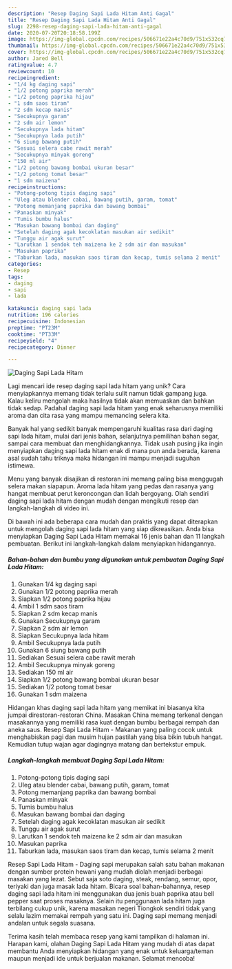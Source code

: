 ```yaml
---
description: "Resep Daging Sapi Lada Hitam Anti Gagal"
title: "Resep Daging Sapi Lada Hitam Anti Gagal"
slug: 2298-resep-daging-sapi-lada-hitam-anti-gagal
date: 2020-07-20T20:18:58.199Z
image: https://img-global.cpcdn.com/recipes/506671e22a4c70d9/751x532cq70/daging-sapi-lada-hitam-foto-resep-utama.jpg
thumbnail: https://img-global.cpcdn.com/recipes/506671e22a4c70d9/751x532cq70/daging-sapi-lada-hitam-foto-resep-utama.jpg
cover: https://img-global.cpcdn.com/recipes/506671e22a4c70d9/751x532cq70/daging-sapi-lada-hitam-foto-resep-utama.jpg
author: Jared Bell
ratingvalue: 4.7
reviewcount: 10
recipeingredient:
- "1/4 kg daging sapi"
- "1/2 potong paprika merah"
- "1/2 potong paprika hijau"
- "1 sdm saos tiram"
- "2 sdm kecap manis"
- "Secukupnya garam"
- "2 sdm air lemon"
- "Secukupnya lada hitam"
- "Secukupnya lada putih"
- "6 siung bawang putih"
- "Sesuai selera cabe rawit merah"
- "Secukupnya minyak goreng"
- "150 ml air"
- "1/2 potong bawang bombai ukuran besar"
- "1/2 potong tomat besar"
- "1 sdm maizena"
recipeinstructions:
- "Potong-potong tipis daging sapi"
- "Uleg atau blender cabai, bawang putih, garam, tomat"
- "Potong memanjang paprika dan bawang bombai"
- "Panaskan minyak"
- "Tumis bumbu halus"
- "Masukan bawang bombai dan daging"
- "Setelah daging agak kecoklatan masukan air sedikit"
- "Tunggu air agak surut"
- "Larutkan 1 sendok teh maizena ke 2 sdm air dan masukan"
- "Masukan paprika"
- "Taburkan lada, masukan saos tiram dan kecap, tumis selama 2 menit"
categories:
- Resep
tags:
- daging
- sapi
- lada

katakunci: daging sapi lada 
nutrition: 196 calories
recipecuisine: Indonesian
preptime: "PT23M"
cooktime: "PT33M"
recipeyield: "4"
recipecategory: Dinner

---
```



![Daging Sapi Lada Hitam](https://img-global.cpcdn.com/recipes/506671e22a4c70d9/751x532cq70/daging-sapi-lada-hitam-foto-resep-utama.jpg)

Lagi mencari ide resep daging sapi lada hitam yang unik? Cara menyiapkannya memang tidak terlalu sulit namun tidak gampang juga. Kalau keliru mengolah maka hasilnya tidak akan memuaskan dan bahkan tidak sedap. Padahal daging sapi lada hitam yang enak seharusnya memiliki aroma dan cita rasa yang mampu memancing selera kita.

Banyak hal yang sedikit banyak mempengaruhi kualitas rasa dari daging sapi lada hitam, mulai dari jenis bahan, selanjutnya pemilihan bahan segar, sampai cara membuat dan menghidangkannya. Tidak usah pusing jika ingin menyiapkan daging sapi lada hitam enak di mana pun anda berada, karena asal sudah tahu triknya maka hidangan ini mampu menjadi suguhan istimewa.

Menu yang banyak disajikan di restoran ini memang paling bisa menggugah selera makan siapapun. Aroma lada hitam yang pedas dan rasanya yang hangat membuat perut keroncongan dan lidah bergoyang. Olah sendiri daging sapi lada hitam dengan mudah dengan mengikuti resep dan langkah-langkah di video ini.


Di bawah ini ada beberapa cara mudah dan praktis yang dapat diterapkan untuk mengolah daging sapi lada hitam yang siap dikreasikan. Anda bisa menyiapkan Daging Sapi Lada Hitam memakai 16 jenis bahan dan 11 langkah pembuatan. Berikut ini langkah-langkah dalam menyiapkan hidangannya.

<!--inarticleads1-->

##### Bahan-bahan dan bumbu yang digunakan untuk pembuatan Daging Sapi Lada Hitam:

1. Gunakan 1/4 kg daging sapi
1. Gunakan 1/2 potong paprika merah
1. Siapkan 1/2 potong paprika hijau
1. Ambil 1 sdm saos tiram
1. Siapkan 2 sdm kecap manis
1. Gunakan Secukupnya garam
1. Siapkan 2 sdm air lemon
1. Siapkan Secukupnya lada hitam
1. Ambil Secukupnya lada putih
1. Gunakan 6 siung bawang putih
1. Sediakan Sesuai selera cabe rawit merah
1. Ambil Secukupnya minyak goreng
1. Sediakan 150 ml air
1. Siapkan 1/2 potong bawang bombai ukuran besar
1. Sediakan 1/2 potong tomat besar
1. Gunakan 1 sdm maizena


Hidangan khas daging sapi lada hitam yang memikat ini biasanya kita jumpai direstoran-restoran China. Masakan China memang terkenal dengan masakannya yang memiliki rasa kuat dengan bumbu berbagai rempah dan aneka saus. Resep Sapi Lada Hitam - Makanan yang paling cocok untuk menghabiskan pagi dan musim hujan pastilah yang bisa bikin tubuh hangat. Kemudian tutup wajan agar dagingnya matang dan bertekstur empuk. 

<!--inarticleads2-->

##### Langkah-langkah membuat Daging Sapi Lada Hitam:

1. Potong-potong tipis daging sapi
1. Uleg atau blender cabai, bawang putih, garam, tomat
1. Potong memanjang paprika dan bawang bombai
1. Panaskan minyak
1. Tumis bumbu halus
1. Masukan bawang bombai dan daging
1. Setelah daging agak kecoklatan masukan air sedikit
1. Tunggu air agak surut
1. Larutkan 1 sendok teh maizena ke 2 sdm air dan masukan
1. Masukan paprika
1. Taburkan lada, masukan saos tiram dan kecap, tumis selama 2 menit


Resep Sapi Lada Hitam - Daging sapi merupakan salah satu bahan makanan dengan sumber protein hewani yang mudah diolah menjadi berbagai masakan yang lezat. Sebut saja soto daging, steak, rendang, semur, opor, teriyaki dan juga masak lada hitam. Bicara soal bahan-bahannya, resep daging sapi lada hitam ini menggunakan dua jenis buah paprika atau bell pepper saat proses masaknya. Selain itu penggunaan lada hitam juga terbilang cukup unik, karena masakan negeri Tiongkok sendiri tidak yang selalu lazim memakai rempah yang satu ini. Daging sapi memang menjadi andalan untuk segala suasana. 

Terima kasih telah membaca resep yang kami tampilkan di halaman ini. Harapan kami, olahan Daging Sapi Lada Hitam yang mudah di atas dapat membantu Anda menyiapkan hidangan yang enak untuk keluarga/teman maupun menjadi ide untuk berjualan makanan. Selamat mencoba!
